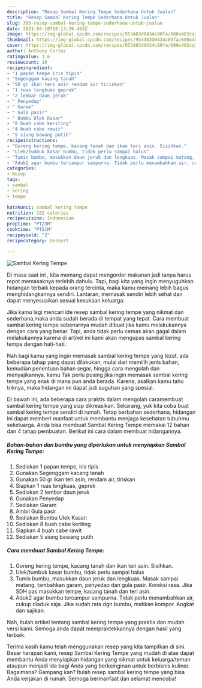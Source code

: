 ```yaml
---
description: "Resep Sambal Kering Tempe Sederhana Untuk Jualan"
title: "Resep Sambal Kering Tempe Sederhana Untuk Jualan"
slug: 305-resep-sambal-kering-tempe-sederhana-untuk-jualan
date: 2021-04-10T19:13:39.463Z
image: https://img-global.cpcdn.com/recipes/953483d0434c80fa/680x482cq70/sambal-kering-tempe-foto-resep-utama.jpg
thumbnail: https://img-global.cpcdn.com/recipes/953483d0434c80fa/680x482cq70/sambal-kering-tempe-foto-resep-utama.jpg
cover: https://img-global.cpcdn.com/recipes/953483d0434c80fa/680x482cq70/sambal-kering-tempe-foto-resep-utama.jpg
author: Anthony Cortez
ratingvalue: 3.6
reviewcount: 10
recipeingredient:
- "1 papan tempe iris tipis"
- "Segenggam kacang tanah"
- "50 gr ikan teri asin rendam air tiriskan"
- "1 ruas lengkuas geprek"
- "2 lembar daun jeruk"
- " Penyedap"
- " Garam"
- " Gula pasir"
- " Bumbu Ulek Kasar"
- "8 buah cabe keriting"
- "4 buah cabe rawit"
- "5 siung bawang putih"
recipeinstructions:
- "Goreng kering tempe, kacang tanah dan ikan teri asin. Sisihkan."
- "Ulek/tumbuk kasar bumbu, tidak perlu sampai halus"
- "Tumis bumbu, masukkan daun jeruk dan lengkuas. Masak sampai matang, tambahkan garam, penyedap dan gula pasir. Koreksi rasa. Jika SDH pas masukkan tempe, kacang tanah dan teri asin."
- "Aduk2 agar bumbu tercampur sempurna. Tidak perlu menambahkan air, cukup diaduk saja. Jika sudah rata dgn bumbu, matikan kompor. Angkat dan sajikan."
categories:
- Resep
tags:
- sambal
- kering
- tempe

katakunci: sambal kering tempe 
nutrition: 182 calories
recipecuisine: Indonesian
preptime: "PT23M"
cooktime: "PT51M"
recipeyield: "2"
recipecategory: Dessert

---
```



![Sambal Kering Tempe](https://img-global.cpcdn.com/recipes/953483d0434c80fa/680x482cq70/sambal-kering-tempe-foto-resep-utama.jpg)

Di masa  saat ini , kita memang dapat mengorder makanan jadi tanpa harus repot memasaknya terlebih dahulu. Tapi, bagi kita yang ingin menyuguhkan hidangan terbaik kepada orang tercinta, maka kamu memang lebih bagus menghidangkannya sendiri. Lantaran, memasak sendiri lebih sehat dan dapat menyesuaikan sesuai kesukaan keluarga.

Jika kamu lagi mencari ide resep sambal kering tempe yang nikmat dan sederhana,maka anda sudah berada di tempat yang tepat. Cara membuat sambal kering tempe  sebenarnya mudah dibuat jika kamu melakukannya dengan cara yang benar. Tapi, anda tidak perlu cemas akan gagal dalam melakukannya 
karena di artikel ini kami akan mengupas sambal kering tempe dengan hati-hati.  



Nah bagi kamu yang ingin memasak sambal kering tempe yang lezat, ada beberapa tahap yang dapat dilakukan, mulai dari memilih jenis bahan, kemudian penentuan bahan segar, hingga cara mengolah dan menyajikannya. kamu Tak perlu pusing jika ingin memasak sambal kering tempe yang enak di mana pun anda berada. Karena, asalkan kamu  tahu triknya, maka hidangan ini dapat jadi suguhan yang spesial.

Di bawah ini, ada beberapa cara praktis  dalam mengolah caramembuat sambal kering tempe yang siap dikreasikan. Sekarang, yuk kita coba buat sambal kering tempe sendiri di rumah. Tetap berbahan sederhana, hidangan ini dapat memberi manfaat untuk membantu menjaga kesehatan tubuhmu sekeluarga. Anda bisa membuat Sambal Kering Tempe memakai 12 bahan dan 4 tahap pembuatan. Berikut ini cara dalam membuat hidangannya.

<!--inarticleads1-->

##### Bahan-bahan dan bumbu yang diperlukan untuk menyiapkan Sambal Kering Tempe:

1. Sediakan 1 papan tempe, iris tipis
1. Gunakan Segenggam kacang tanah
1. Gunakan 50 gr ikan teri asin, rendam air, tiriskan
1. Siapkan 1 ruas lengkuas, geprek
1. Sediakan 2 lembar daun jeruk
1. Gunakan  Penyedap
1. Sediakan  Garam
1. Ambil  Gula pasir
1. Sediakan  Bumbu Ulek Kasar:
1. Sediakan 8 buah cabe keriting
1. Siapkan 4 buah cabe rawit
1. Sediakan 5 siung bawang putih




<!--inarticleads2-->

##### Cara membuat Sambal Kering Tempe:

1. Goreng kering tempe, kacang tanah dan ikan teri asin. Sisihkan.
1. Ulek/tumbuk kasar bumbu, tidak perlu sampai halus
1. Tumis bumbu, masukkan daun jeruk dan lengkuas. Masak sampai matang, tambahkan garam, penyedap dan gula pasir. Koreksi rasa. Jika SDH pas masukkan tempe, kacang tanah dan teri asin.
1. Aduk2 agar bumbu tercampur sempurna. Tidak perlu menambahkan air, cukup diaduk saja. Jika sudah rata dgn bumbu, matikan kompor. Angkat dan sajikan.




Nah, itulah artikel tentang  sambal kering tempe  yang praktis dan mudah versi kami. Semoga anda dapat mempraktekkannya dengan hasil yang terbaik. 

Terima kasih kamu telah menggunakan resep yang kita tampilkan di sini. Besar harapan kami, resep  Sambal Kering Tempe yang mudah di atas dapat membantu Anda menyiapkan hidangan yang nikmat untuk keluarga/teman ataupun menjadi ide bagi Anda yang berkeinginan untuk berbisnis kuliner. Bagaimana? Gampang kan? Itulah resep sambal kering tempe yang bisa Anda kerjakan di rumah. Semoga bermanfaat dan selamat mencoba!

